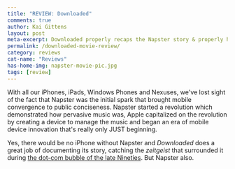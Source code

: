 ```yaml
---
title: "REVIEW: Downloaded"
comments: true
author: Kai Gittens
layout: post
meta-excerpt: Downloaded properly recaps the Napster story & properly highlights the company's historical importance, but doesn't tell the WHOLE story.
permalink: /downloaded-movie-review/
category: reviews
cat-name: "Reviews"
has-home-img: napster-movie-pic.jpg
tags: [review]
---
```

With all our iPhones, iPads, Windows Phones and Nexuses, we've lost sight of the fact that Napster was the initial spark that brought mobile convergence to public conciseness. Napster started a revolution which demonstrated how pervasive music was, Apple capitalized on the revolution by creating a device to manage the music and began an era of mobile device innovation that's really only JUST beginning.

Yes, there would be no iPhone without Napster and *Downloaded* does a great job of documenting its story, catching the *zeitgeist* that surrounded it during [the dot-com bubble of the late Nineties](http://en.wikipedia.org/wiki/Dot-com_bubble "Read about the dot-com bubble on Wikipedia"). But Napster also.





